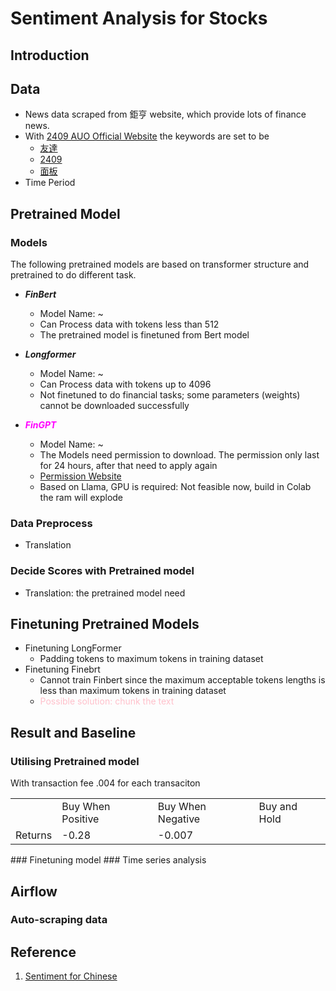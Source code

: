 # Sentiment Analysis for Stocks
## Introduction
## Data 
- News data scraped from 鉅亨 website, which provide lots of finance news.
- With [2409 AUO Official Website](https://www.auo.com/zh-TW) the keywords are set to be 
    - [友達](https://www.cnyes.com/search/news?keyword=%E5%8F%8B%E9%81%94)
    - [2409](https://www.cnyes.com/search/news?keyword=2409)
    - [面板](https://www.cnyes.com/search/news?keyword=%E9%9D%A2%E6%9D%BF)
- Time Period

## Pretrained Model
### Models
The following pretrained models are based on transformer structure and pretrained to do different task.
- ***FinBert***
    - Model Name: ~ 
    - Can Process data with tokens less than 512
    - The pretrained model is finetuned from Bert model


- ***Longformer***
    - Model Name: ~ 
    - Can Process data with tokens up to 4096
    - Not finetuned to do financial tasks; some parameters (weights) cannot be downloaded successfully 

- <span style="color:magenta">***FinGPT***</span> 
    - Model Name: ~
    - The Models need permission to download. The permission only last for 24 hours, after that need to apply again
    - [Permission Website](https://huggingface.co/meta-llama/Llama-2-7b-chat-hf)
    - Based on Llama, GPU is required: Not feasible now, build in Colab the ram will explode

### Data Preprocess
- Translation

### Decide Scores with Pretrained model
- Translation: the pretrained model need 

## Finetuning Pretrained Models
- Finetuning LongFormer
    - Padding tokens to maximum tokens in training dataset
- Finetuning Finebrt
    - Cannot train Finbert since the maximum acceptable tokens lengths is less than maximum tokens in training dataset
    - <span style="color:pink">Possible solution: chunk the text</span>

## Result and Baseline
### Utilising Pretrained model
With transaction fee .004 for each transaciton
<table>
    <tr>
    <td></td>
    <td>Buy When Positive</td>
    <td>Buy When Negative</td>
    <td>Buy and Hold</td>
    </tr>
    <tr>
    <td>Returns</td>
    <td>-0.28</td>
    <td>-0.007</td>
    <td></td>
    </tr>
</table>
### Finetuning model
### Time series analysis

## Airflow
### Auto-scraping data

## Reference
1. [Sentiment for Chinese](https://arxiv.org/pdf/2306.14222.pdf)